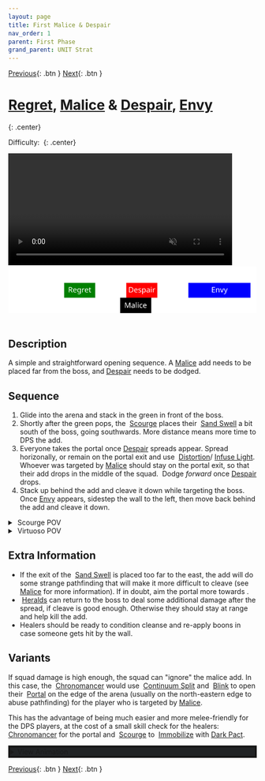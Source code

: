 ```yaml
---
layout: page
title: First Malice & Despair
nav_order: 1
parent: First Phase
grand_parent: UNIT Strat
---
```


[Previous](../phase1.html){: .btn } [Next](seq2.html){: .btn }

# [Regret], [Malice] & [Despair], [Envy]
{: .center}

Difficulty: <img class="inline star_full"><img class="inline star_empty"><img class="inline star_empty"><img class="inline star_empty"><img class="inline star_empty">
{: .center}

<video class="center" width="90%" controls muted>
  <source src="../../videos/phase1/seq1.mp4" type="video/mp4">
</video>

<img class="divider">

<img class="seq-img" src="../../timelines/images/phase1/seq1.svg">

<img class="divider">

## Description
A simple and straightforward opening sequence. A [Malice] add needs to be placed far from the boss, and [Despair] needs to be dodged.

## Sequence
1. Glide into the arena and stack in the green in front of the boss.
2. Shortly after the green pops, the <img class="inline scourge"> [Scourge] places their <img class="inline sand-swell"> [Sand Swell] a bit south of the boss, going southwards. More distance means more time to DPS the add.
3. Everyone takes the portal once [Despair] spreads appear. Spread horizonally, or remain on the portal exit and use  <img class="inline distort"> [Distortion]/<img class="inline glint_h"> [Infuse Light]. Whoever was targeted by [Malice] should stay on the portal exit, so that their add drops in the middle of the squad. <img class="inline dodge"> Dodge _forward_ once [Despair] drops.
4. Stack up behind the add and cleave it down while targeting the boss. Once [Envy] appears, sidestep the wall to the left, then move back behind the add and cleave it down.

<details>
  <summary><img class="inline scourge"> Scourge POV</summary>
  <iframe class="youtube-video" src="https://www.youtube.com/embed/PxAi-bWHTsg?si=96CSuM_yvkiQjOEv&start=11&end=40&mute=1 " frameborder="0" allow="accelerometer; clipboard-write; encrypted-media; gyroscope; picture-in-picture; web-share" referrerpolicy="strict-origin-when-cross-origin" allowfullscreen></iframe>
</details>
<details>
  <summary><img class="inline virtuoso"> Virtuoso POV</summary>
  <iframe class="youtube-video" src="https://www.youtube.com/embed/71JEURWXLko?si=YroyfB-PRhH9Z4Tv&start=16&end=56&mute=1 " frameborder="0" allow="accelerometer; clipboard-write; encrypted-media; gyroscope; picture-in-picture; web-share" referrerpolicy="strict-origin-when-cross-origin" allowfullscreen></iframe>
</details> 

## Extra Information
- If the exit of the <img class="inline sand-swell"> [Sand Swell] is placed too far to the east, the add will do some strange pathfinding that will make it more difficult to cleave (see [Malice] for more information). If in doubt, aim the portal more towards <img class="inline star">.
- <img class="inline herald"> [Heralds](https://wiki.guildwars2.com/wiki/Herald) can return to the boss to deal some additional damage after the spread, if cleave is good enough. Otherwise they should stay at range and help kill the add.
- Healers should be ready to condition cleanse and re-apply boons in case someone gets hit by the wall.

## Variants
If squad damage is high enough, the squad can "ignore" the malice add. In this case, the <img class="inline chrono"> [Chronomancer] would use <img class="inline cs"> [Continuum Split] and <img class="inline blink"> [Blink] to open their <img class="inline portal"> [Portal] on the edge of the arena (usually on the north-eastern edge to abuse pathfinding) for the player who is targeted by [Malice].

This has the advantage of being much easier and more melee-friendly for the DPS players, at the cost of a small skill check for the healers: <img class="inline chrono"> [Chronomancer] for the portal and <img class="inline scourge"> [Scourge] to <img class="inline immobile"> [Immobilize](https://wiki.guildwars2.com/wiki/Immobile) with <img class="inline necro_three_dagger">[Dark Pact](https://wiki.guildwars2.com/wiki/Dark_Pact).
<details style="background-color: rgb(33, 35, 37);border: 4px solid #171717;">
  <summary>View Animation</summary>
  <video class="center" width="90%" controls muted>
  <source src="../../videos/phase1/seq1_alt.mp4" type="video/mp4">
</video>
</details>

[Previous](../phase1.html){: .btn } [Next](seq2.html){: .btn }

[Regret]: ../../mechanics/aspects/regret.html
[Envy]: ../../mechanics/aspects/envy.html
[Malice]: ../../mechanics/aspects/malice.html
[Despair]: ../../mechanics/aspects/despair.html
[Scourge]: https://wiki.guildwars2.com/wiki/Scourge
[Sand Swell]: https://wiki.guildwars2.com/wiki/Sand_Swell
[Distortion]: https://wiki.guildwars2.com/wiki/Distortion
[Infuse Light]: https://wiki.guildwars2.com/wiki/Infuse_Light
[Chronomancer]: https://wiki.guildwars2.com/wiki/Chronomancer
[Portal]: https://wiki.guildwars2.com/wiki/Portal_Entre
[Blink]: https://wiki.guildwars2.com/wiki/Blink
[Continuum Split]: https://wiki.guildwars2.com/wiki/Continuum_Split